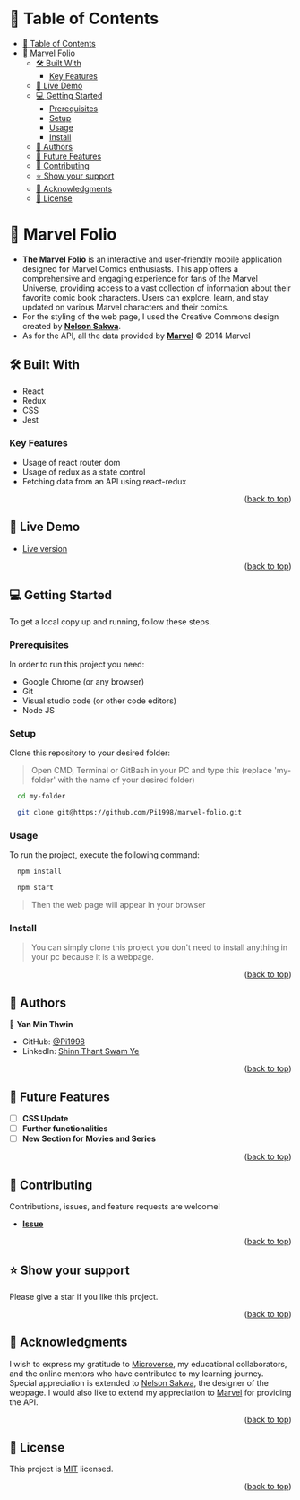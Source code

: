 <a name="readme-top"></a>

<div align="center">
  <br/>
</div>

<!-- TABLE OF CONTENTS -->

# 📗 Table of Contents

- [📗 Table of Contents](#-table-of-contents)
- [📖 Marvel Folio](#-marvel-folio)
  - [🛠 Built With ](#-built-with-)
    - [Key Features ](#key-features-)
  - [🚀 Live Demo ](#-live-demo-)
  - [💻 Getting Started ](#-getting-started-)
    - [Prerequisites](#prerequisites)
    - [Setup](#setup)
    - [Usage](#usage)
    - [Install](#install)
  - [👥 Authors](#-authors)
  - [🔭 Future Features ](#-future-features-)
  - [🤝 Contributing ](#-contributing-)
  - [⭐️ Show your support ](#️-show-your-support-)
  - [🙏 Acknowledgments ](#-acknowledgments-)
  - [📝 License ](#-license-)

<!-- PROJECT DESCRIPTION -->

# 📖 Marvel Folio<a name="about-project"></a>

 - **The Marvel Folio** is an interactive and user-friendly mobile application designed for Marvel Comics enthusiasts. This app offers a comprehensive and engaging experience for fans of the Marvel Universe, providing access to a vast collection of information about their favorite comic book characters. Users can explore, learn, and stay updated on various Marvel characters and their comics. 
 - For the styling of the web page, I used the Creative Commons design created by [**Nelson Sakwa**](https://www.behance.net/sakwadesignstudio).
 - As for the API, all the data provided by [**Marvel**](http://marvel.com) © 2014 Marvel


## 🛠 Built With <a name="built-with"></a>

- React
- Redux
- CSS 
- Jest

<!-- Features -->

  ### Key Features <a name="key-features"></a>

  - Usage of react router dom
  - Usage of redux as a state control
  - Fetching data from an API using react-redux


<p align="right">(<a href="#readme-top">back to top</a>)</p>


## 🚀 Live Demo <a name="live-demo">
  
  - [Live version](https://bejewelled-kringle-516d5f.netlify.app)
  
  
<p align="right">(<a href="#readme-top">back to top</a>)</p>
  
  
<!-- GETTING STARTED -->

## 💻 Getting Started <a name="getting-started"></a>

To get a local copy up and running, follow these steps.

### Prerequisites

In order to run this project you need:

 - Google Chrome (or any browser)
 - Git
 - Visual studio code (or other code editors)
 - Node JS


### Setup

Clone this repository to your desired folder:

> Open CMD, Terminal or GitBash in your PC and type this (replace 'my-folder' with the name of your desired folder)

```sh
  cd my-folder
```
```sh
  git clone git@https://github.com/Pi1998/marvel-folio.git
```


### Usage

To run the project, execute the following command:

```sh
  npm install
```
```sh
  npm start
```
> Then the web page will appear in your browser

### Install

> You can simply clone this project you don't need to install anything in your pc because it is a webpage.

<p align="right">(<a href="#readme-top">back to top</a>)</p>


<!-- AUTHORS -->

##  <a name="authors">👥 Authors</a>

👤 **Yan Min Thwin**

- GitHub: [@Pi1998](https://github.com/Pi1998)
- LinkedIn: [Shinn Thant Swam Ye](https://www.linkedin.com/in/shinn-thant-swam-ye-4171a8257/)


<p align="right">(<a href="#readme-top">back to top</a>)</p>

<!-- FUTURE FEATURES -->

## 🔭 Future Features <a name="future-features"></a>

- [ ] **CSS Update**
- [ ] **Further functionalities**
- [ ] **New Section for Movies and Series**

<p align="right">(<a href="#readme-top">back to top</a>)</p>

<!-- CONTRIBUTING -->

## 🤝 Contributing <a name="contributing"></a>

Contributions, issues, and feature requests are welcome!

  - [**Issue**](https://github.com/Pi1998/marvel-folio/issues)

<p align="right">(<a href="#readme-top">back to top</a>)</p>

<!-- SUPPORT -->

## ⭐️ Show your support <a name="support"></a>

Please give a star if you like this project.

<p align="right">(<a href="#readme-top">back to top</a>)</p>

<!-- ACKNOWLEDGEMENTS -->

## 🙏 Acknowledgments <a name="acknowledgements"></a>

I wish to express my gratitude to [Microverse](https://www.microverse.org/), my educational collaborators, and the online mentors who have contributed to my learning journey. Special appreciation is extended to [Nelson Sakwa](https://www.behance.net/sakwadesignstudio), the designer of the webpage. I would also like to extend my appreciation to [Marvel](http://marvel.com) for providing the API.


<p align="right">(<a href="#readme-top">back to top</a>)</p>

<!-- LICENSE -->

## 📝 License <a name="license"></a>

This project is [MIT](./LICENSE) licensed.

<p align="right">(<a href="#readme-top">back to top</a>)</p>
